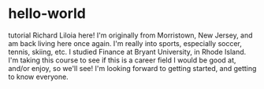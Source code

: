# hello-world
tutorial
Richard Liloia here! I'm originally from Morristown, New Jersey, and am back living here once again.
I'm really into sports, especially soccer, tennis, skiing, etc. I studied Finance at Bryant University, in Rhode Island.
I'm taking this course to see if this is a career field I would be good at, and/or enjoy, so we'll see!
I'm looking forward to getting started, and getting to know everyone.
